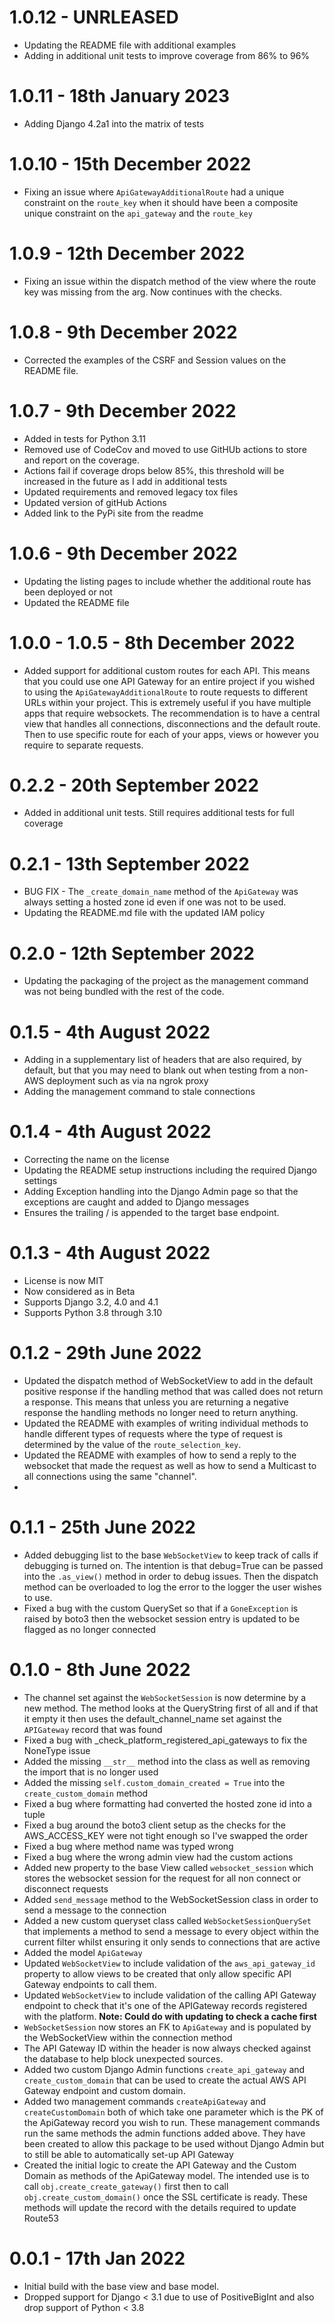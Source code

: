# 1.0.12 - **UNRLEASED**
- Updating the README file with additional examples
- Adding in additional unit tests to improve coverage from 86% to 96%

# 1.0.11 - 18th January 2023
- Adding Django 4.2a1 into the matrix of tests

# 1.0.10 - 15th December 2022
- Fixing an issue where ```ApiGatewayAdditionalRoute``` had a unique constraint on the ```route_key``` when it should 
have been a composite unique constraint on the  ```api_gateway``` and the ```route_key``` 

# 1.0.9 - 12th December 2022
- Fixing an issue within the dispatch method of the view where the route key was missing from the arg. Now continues 
with the checks. 

# 1.0.8 - 9th December 2022
- Corrected the examples of the CSRF and Session values on the README file.

# 1.0.7 - 9th December 2022
- Added in tests for Python 3.11
- Removed use of CodeCov and moved to use GitHUb actions to store and report on the coverage.
- Actions fail if coverage drops below 85%, this threshold will be increased in the future as I add in additional tests
- Updated requirements and removed legacy tox files
- Updated version of gitHub Actions
- Added link to the PyPi site from the readme

# 1.0.6 - 9th December 2022
- Updating the listing pages to include whether the additional route has been deployed or not
- Updated the README file

# 1.0.0 - 1.0.5 - 8th December 2022
- Added support for additional custom routes for each API. This means that you could use one API Gateway for an entire
project if you wished to using the ```ApiGatewayAdditionalRoute``` to route requests to different URLs within your 
project.  This is extremely useful if you have multiple apps that require websockets. The recommendation is to have a 
central view that handles all connections, disconnections and the default route. Then to use specific route for each of
your apps, views or however you require to separate requests.

# 0.2.2 - 20th September 2022
- Added in additional unit tests. Still requires additional tests for full coverage

# 0.2.1 - 13th September 2022
- BUG FIX - The ```_create_domain_name``` method of the ```ApiGateway``` was always setting a hosted zone id even if one
was not to be used.
- Updating the README.md file with the updated IAM policy

# 0.2.0 - 12th September 2022
- Updating the packaging of the project as the management command was not being bundled with the rest of the code.

# 0.1.5 - 4th August 2022
- Adding in a supplementary list of headers that are also required, by default, but that you may need to blank out when
testing from a non-AWS deployment such as via na ngrok proxy
- Adding the management command to stale connections 

# 0.1.4 - 4th August 2022
- Correcting the name on the license
- Updating the README setup instructions including the required Django settings
- Adding Exception handling into the Django Admin page so that the exceptions are caught and added to Django messages
- Ensures the trailing / is appended to the target base endpoint.

# 0.1.3 - 4th August 2022
- License is now MIT
- Now considered as in Beta
- Supports Django 3.2, 4.0 and 4.1
- Supports Python 3.8 through 3.10

# 0.1.2 - 29th June 2022
- Updated the dispatch method of WebSocketView to add in the default positive response if the handling method that was
called does not return a response. This means that unless you are returning a negative response the handling methods no
longer need to return anything.
- Updated the README with examples of writing individual methods to handle different types of requests where the type
of request is determined by the value of the ```route_selection_key```.
- Updated the README with examples of how to send a reply to the websocket that made the request as well as how to send
a Multicast to all connections using the same "channel".
- 
# 0.1.1 - 25th June 2022
- Added debugging list to the base ```WebSocketView``` to keep track of calls if debugging is turned on. The intention
is that debug=True can be passed into the ```.as_view()``` method in order to debug issues. Then the dispatch method can
be overloaded to log the error to the logger the user wishes to use.
- Fixed a bug with the custom QuerySet so that if a ```GoneException``` is raised by boto3 then the websocket session
entry is updated to be flagged as no longer connected

# 0.1.0 - 8th June 2022
- The channel set against the ```WebSocketSession``` is now determine by a new method.
The method looks at the QueryString first of all and if that it empty it then uses the default_channel_name set against
the ```APIGateway``` record that was found 
- Fixed a bug with _check_platform_registered_api_gateways to fix the NoneType issue
- Added the missing ```__str__``` method into the class as well as removing the import that is no longer used
- Added the missing ```self.custom_domain_created = True``` into the ```create_custom_domain``` method
- Fixed a bug where formatting had converted the hosted zone id into a tuple 
- Fixed a bug around the boto3 client setup as the checks for the AWS_ACCESS_KEY were not tight enough so I've swapped 
the order 
- Fixed a bug where method name was typed wrong
- Fixed a bug where the wrong admin view had the custom actions
- Added new property to the base View called ```websocket_session``` which stores the websocket session for the request
for all non connect or disconnect requests 
- Added ```send_message``` method to the WebSocketSession class in order to send a message to the connection
- Added a new custom queryset class called ```WebSocketSessionQuerySet``` that implements a method to send a message
to every object within the current filter whilst ensuring it only sends to connections that are active
- Added the model ```ApiGateway```
- Updated ```WebSocketView``` to include validation of the ```aws_api_gateway_id``` property to allow views to be
created that only allow specific API Gateway endpoints to call them.
- Updated ```WebSocketView``` to include validation of the calling API Gateway endpoint to check that it's one of the
APIGateway records registered with the platform. **Note: Could do with updating to check a cache first**
- ```WebSocketSession``` now stores an FK to ```ApiGateway``` and is populated by the WebSocketView within the 
connection method
- The API Gateway ID within the header is now always checked against the database to help block unexpected sources. 
- Added two custom Django Admin functions ```create_api_gateway``` and ```create_custom_domain``` that can be used to
create the actual AWS API Gateway endpoint and custom domain.
- Added two management commands ```createApiGateway``` and ```createCustomDomain``` both of which take one parameter
which is the PK of the ApiGateway record you wish to run. These management commands run the same methods the admin
functions added above. They have been created to allow this package to be used without Django Admin but to still be 
able to automatically set-up API Gateway
- Created the initial logic to create the API Gateway and the Custom Domain as methods of the ApiGateway model. The 
intended use is to call ```obj.create_create_gateway()``` first then to call ```obj.create_custom_domain()``` once 
the SSL certificate is ready. These methods will update the record with the details required to update Route53 

# 0.0.1 - 17th Jan 2022
- Initial build with the base view and base model.
- Dropped support for Django < 3.1 due to use of PositiveBigInt and also drop support of Python < 3.8 
